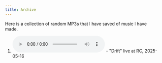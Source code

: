 ```yaml
---
title: Archive
---
```


Here is a collection of random MP3s that I have saved of music I have made.

1. <audio controls src='/wiki/music/drift-live-rc-2025-05-16.mp3'></audio> - "Drift" live at RC, 2025-05-16
